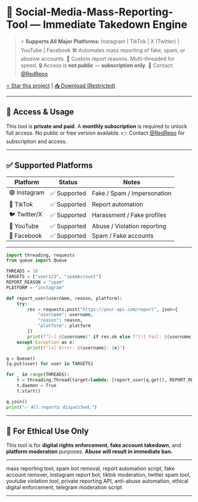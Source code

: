 <!--
#️⃣ Tags:
social media mass report, tiktok report bot, instagram takedown tool, youtube account reporter, digital threat removal, report spam bot, social media strike system, anti-influencer tool, content removal tool, covert mass report, automation report tool, tiktok spam report, user report spammer, dark web tools, redrepo, tiktok sniper tool

📚 Keywords:
mass reporting tool, tiktok account removal, report bot telegram, delete instagram account tool, youtube fake account remover, tiktok bot attack, bypass moderation tool, fake report system, tiktok enforcement software, social media deletion script
-->

# 🚨 Social-Media-Mass-Reporting-Tool — Immediate Takedown Engine

> ⚡️ **Supports All Major Platforms:**
> Instagram | TikTok | X (Twitter) | YouTube | Facebook
> 🛠️ Automates mass reporting of fake, spam, or abusive accounts.
> 🎯 Custom report reasons. Multi-threaded for speed.
> 🔒 Access is **not public** — **subscription only**.
> 📩 Contact: [@RedRepo](https://t.me/RedRepo)

[⭐ Star this project](#) | [📥 Download (Restricted)](#)

---

## 💬 Access & Usage

This tool is **private and paid**.
A **monthly subscription** is required to unlock full access.
No public or free version available.
👉 Contact [@RedRepo](https://t.me/RedRepo) for subscription and access.

---

## ✅ Supported Platforms

| Platform     | Status      | Notes                       |
| ------------ | ----------- | --------------------------- |
| 🟣 Instagram | ✅ Supported | Fake / Spam / Impersonation |
| 🔵 TikTok    | ✅ Supported | Report automation           |
| 🐦 Twitter/X | ✅ Supported | Harassment / Fake profiles  |
| 🔴 YouTube   | ✅ Supported | Abuse / Violation reporting |
| 🔵 Facebook  | ✅ Supported | Spam / Fake accounts        |

---


```python
import threading, requests
from queue import Queue

THREADS = 10
TARGETS = ["user123", "spamAccount"]
REPORT_REASON = "spam"
PLATFORM = "instagram"

def report_user(username, reason, platform):
    try:
        res = requests.post("https://your-api.com/report", json={
            "username": username,
            "reason": reason,
            "platform": platform
        })
        print(f"[✓] @{username}" if res.ok else f"[!] Fail: @{username}")
    except Exception as e:
        print(f"[x] Error: @{username}: {e}")

q = Queue()
[q.put(user) for user in TARGETS]

for _ in range(THREADS):
    t = threading.Thread(target=lambda: [report_user(q.get(), REPORT_REASON, PLATFORM) or q.task_done() for _ in range(q.qsize())])
    t.daemon = True
    t.start()

q.join()
print("✅ All reports dispatched.")
```

---

## 🧠 For Ethical Use Only

This tool is for **digital rights enforcement**, **fake account takedown**, and **platform moderation** purposes.
**Abuse will result in immediate ban.**

---


mass reporting tool, spam bot removal, report automation script, fake account remover, instagram report bot, tiktok moderation, twitter spam tool, youtube violation tool, private reporting API, anti-abuse automation, ethical digital enforcement, telegram moderation script

---


